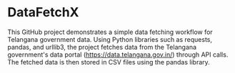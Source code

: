 # DataFetchX
This GitHub project demonstrates a simple data fetching workflow for Telangana government data. Using Python libraries such as requests, pandas, and urllib3, the project fetches data from the Telangana government's data portal (https://data.telangana.gov.in/) through API calls. The fetched data is then stored in CSV files using the pandas library. 
